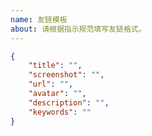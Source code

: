 ```yaml
---
name: 友链模板
about: 请根据指示规范填写友链格式。
---
```


<!-- 请在下方代码块的双引号中填写 -->
```json
{
    "title": "",
    "screenshot": "",
    "url": "",
    "avatar": "",
    "description": "",
    "keywords": ""
}
```

<!--
"title": "站点名称",
"screenshot": "站点预览图链接",
"url": "站点链接",
"avatar": "头像链接",
"description": "站点描述",
"keywords": "关键词，作为分组名"
-->

<!-- 示例 -->

<!--
"title": "HopeLight|Blog",
"screenshot": "https://cdn.jsdelivr.net/gh/HopeLight/ScreenShot@gh-pages/ranas.cn.jpg",
"url": "https://ranas.cn/",
"avatar": "https://cdn.jsdelivr.net/gh/HopeLight/photo/blog/icon.png",
"description": "生亦何欢，死亦何苦",
"keywords": "HopeBlog"
-->
